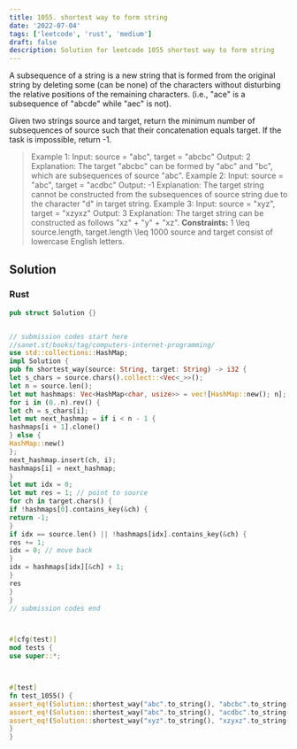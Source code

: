 ```yaml
---
title: 1055. shortest way to form string
date: '2022-07-04'
tags: ['leetcode', 'rust', 'medium']
draft: false
description: Solution for leetcode 1055 shortest way to form string
---
```



A subsequence of a string is a new string that is formed from the original string by deleting some (can be none) of the characters without disturbing the relative positions of the remaining characters. (i.e., "ace" is a subsequence of "abcde" while "aec" is not).



Given two strings source and target, return the minimum number of subsequences of source such that their concatenation equals target. If the task is impossible, return -1.







> Example 1:
> Input: source <TeX>=</TeX> "abc", target <TeX>=</TeX> "abcbc"
> Output: 2
> Explanation: The target "abcbc" can be formed by "abc" and "bc", which are subsequences of source "abc".
> Example 2:
> Input: source <TeX>=</TeX> "abc", target <TeX>=</TeX> "acdbc"
> Output: -1
> Explanation: The target string cannot be constructed from the subsequences of source string due to the character "d" in target string.
> Example 3:
> Input: source <TeX>=</TeX> "xyz", target <TeX>=</TeX> "xzyxz"
> Output: 3
> Explanation: The target string can be constructed as follows "xz" + "y" + "xz".
**Constraints:**
> 1 <TeX>\leq</TeX> source.length, target.length <TeX>\leq</TeX> 1000
> source and target consist of lowercase English letters.


## Solution


### Rust
```rust
pub struct Solution {}


// submission codes start here
//sanet.st/books/tag/computers-internet-programming/
use std::collections::HashMap;
impl Solution {
pub fn shortest_way(source: String, target: String) -> i32 {
let s_chars = source.chars().collect::<Vec<_>>();
let n = source.len();
let mut hashmaps: Vec<HashMap<char, usize>> = vec![HashMap::new(); n];
for i in (0..n).rev() {
let ch = s_chars[i];
let mut next_hashmap = if i < n - 1 {
hashmaps[i + 1].clone()
} else {
HashMap::new()
};
next_hashmap.insert(ch, i);
hashmaps[i] = next_hashmap;
}
let mut idx = 0;
let mut res = 1; // point to source
for ch in target.chars() {
if !hashmaps[0].contains_key(&ch) {
return -1;
}
if idx == source.len() || !hashmaps[idx].contains_key(&ch) {
res += 1;
idx = 0; // move back
}
idx = hashmaps[idx][&ch] + 1;
}
res
}
}
// submission codes end



#[cfg(test)]
mod tests {
use super::*;



#[test]
fn test_1055() {
assert_eq!(Solution::shortest_way("abc".to_string(), "abcbc".to_string()), 2);
assert_eq!(Solution::shortest_way("abc".to_string(), "acdbc".to_string()), -1);
assert_eq!(Solution::shortest_way("xyz".to_string(), "xzyxz".to_string()), 3);
}
}

```
